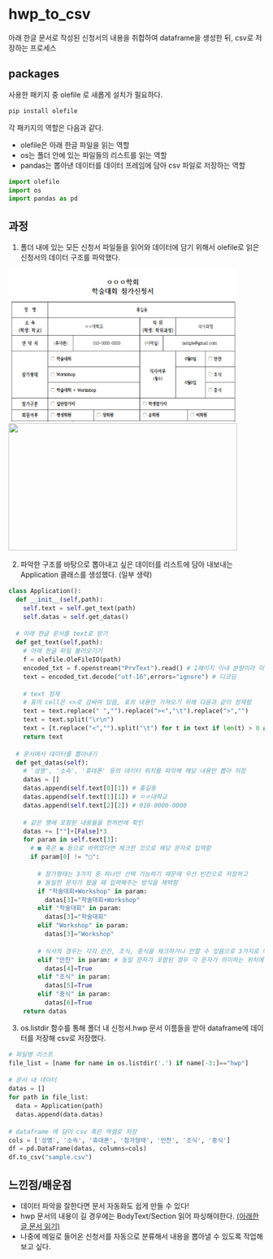 # hwp_to_csv
아래 한글 문서로 작성된 신청서의 내용을 취합하여 dataframe을 생성한 뒤, csv로 저장하는 프로세스

## packages
사용한 패키지 중 olefile 로 새롭게 설치가 필요하다.
```python
pip install olefile
```
각 패키지의 역할은 다음과 같다.
- olefile은 아래 한글 파일을 읽는 역할
- os는 폴더 안에 있는 파일들의 리스트를 읽는 역할
- pandas는 뽑아낸 데이터를 데이터 프레임에 담아 csv 파일로 저장하는 역할
```python
import olefile
import os
import pandas as pd
```
## 과정
1. 폴더 내에 있는 모든 신청서 파일들을 읽어와 데이터에 담기 위해서 olefile로 읽은 신청서의 데이터 구조를 파악했다.   

<img src="./sample_data/sample.jpg" width="450" height="300"><img src="https://user-images.githubusercontent.com/70126055/236431098-1c0590d6-9707-4bd1-9567-019e76cad0f0.png" width="450" height="250">

2. 파악한 구조를 바탕으로 뽑아내고 싶은 데이터를 리스트에 담아 내보내는 Application 클래스를 생성했다. (일부 생략)   
```python
class Application():
  def __init__(self,path):
    self.text = self.get_text(path)
    self.datas = self.get_datas()
    
  # 아래 한글 문서를 text로 받기 
  def get_text(self,path):
    # 아래 한글 파일 불러오기기
    f = olefile.OleFileIO(path)
    encoded_txt = f.openstream("PrvText").read() # 1페이지 이내 분량이라 미리보기 뷰로도 충분히 내용을 가져올 수 있음
    text = encoded_txt.decode("utf-16",errors="ignore") # 디코딩

    # text 정제
    # 표의 cell은 <>로 감싸여 있음, 표의 내용만 가져오기 위해 다음과 같이 정제함
    text = text.replace(" ","").replace("><","\t").replace(">","") 
    text = text.split("\r\n")
    text = [t.replace("<","").split("\t") for t in text if len(t) > 0 and t[0] == "<"] 
    return text

  # 문서에서 데이터를 뽑아내기
  def get_datas(self):
    # '성명', '소속', '휴대폰' 등의 데이터 위치를 파악해 해당 내용만 뽑아 저장
    datas = []
    datas.append(self.text[0][1]) # 홍길동
    datas.append(self.text[1][1]) # ㅇㅇ대학교
    datas.append(self.text[2][2]) # 010-0000-0000	
    
    # 같은 행에 포함된 내용들을 한꺼번에 확인
    datas += [""]+[False]*3
    for param in self.text[3]:
      # ■ 혹은 ▣ 등으로 바뀌었다면 체크한 것으로 해당 문자로 입력함
      if param[0] != "□":
      
        # 참가형태는 3가지 중 하나만 선택 가능하기 때문에 우선 빈칸으로 저장하고 
        # 동일한 문자가 왔을 때 입력해주는 방식을 채택함
        if "학술대회+Workshop" in param:
          datas[3]="학술대회+Workshop"
        elif "학술대회" in param:
          datas[3]="학술대회"
        elif "Workshop" in param:
          datas[3]="Workshop"
        
        # 식사의 경우는 각각 만찬, 조식, 중식을 체크하거나 안할 수 있음으로 3가지로 나누어 TF로 저장함
        elif "만찬" in param: # 동일 문자가 포함된 경우 각 문자가 의미하는 위치에 True로 저장
          datas[4]=True
        elif "조식" in param:
          datas[5]=True
        elif "중식" in param:
          datas[6]=True    
    return datas
```

3. os.listdir 함수를 통해 폴더 내 신청서.hwp 문서 이름들을 받아 dataframe에 데이터를 저장해 csv로 저장했다.   
```python
# 파일명 리스트
file_list = [name for name in os.listdir('.') if name[-3:]=="hwp"]

# 문서 내 데이터
datas = []
for path in file_list:
  data = Application(path)
  datas.append(data.datas)

# dataframe 에 담아 csv 혹은 엑셀로 저장
cols = ['성명', '소속', '휴대폰', '참가형태', '만찬', '조식', '중식']
df = pd.DataFrame(datas, columns=cols)
df.to_csv("sample.csv")
```

## 느낀점/배운점
- 데이터 파악을 잘한다면 문서 자동화도 쉽게 만들 수 있다!
- hwp 문서의 내용이 길 경우에는 BodyText/Section 읽어 파싱해야한다. [(아래한글 문서 읽기)](https://code-angie.tistory.com/49)
- 나중에 메일로 들어온 신청서를 자동으로 분류해서 내용을 뽑아낼 수 있도록 작업해보고 싶다.
